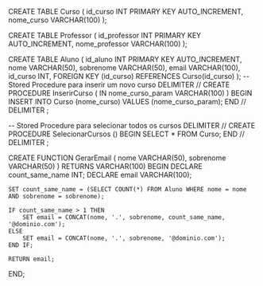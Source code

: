 
CREATE TABLE Curso (
    id_curso INT PRIMARY KEY AUTO_INCREMENT,
    nome_curso VARCHAR(100)
);

CREATE TABLE Professor (
    id_professor INT PRIMARY KEY AUTO_INCREMENT,
    nome_professor VARCHAR(100)
);

CREATE TABLE Aluno (
    id_aluno INT PRIMARY KEY AUTO_INCREMENT,
    nome VARCHAR(50),
    sobrenome VARCHAR(50),
    email VARCHAR(100),
    id_curso INT,
    FOREIGN KEY (id_curso) REFERENCES Curso(id_curso)
);
-- Stored Procedure para inserir um novo curso
DELIMITER //
CREATE PROCEDURE InserirCurso (
    IN nome_curso_param VARCHAR(100)
)
BEGIN
    INSERT INTO Curso (nome_curso) VALUES (nome_curso_param);
END //
DELIMITER ;

-- Stored Procedure para selecionar todos os cursos
DELIMITER //
CREATE PROCEDURE SelecionarCursos ()
BEGIN
    SELECT * FROM Curso;
END //
DELIMITER ;

CREATE FUNCTION GerarEmail (
    nome VARCHAR(50),
    sobrenome VARCHAR(50)
)
RETURNS VARCHAR(100)
BEGIN
    DECLARE count_same_name INT;
    DECLARE email VARCHAR(100);
    
    SET count_same_name = (SELECT COUNT(*) FROM Aluno WHERE nome = nome AND sobrenome = sobrenome);
    
    IF count_same_name > 1 THEN
        SET email = CONCAT(nome, '.', sobrenome, count_same_name, '@dominio.com');
    ELSE
        SET email = CONCAT(nome, '.', sobrenome, '@dominio.com');
    END IF;
    
    RETURN email;
END;
